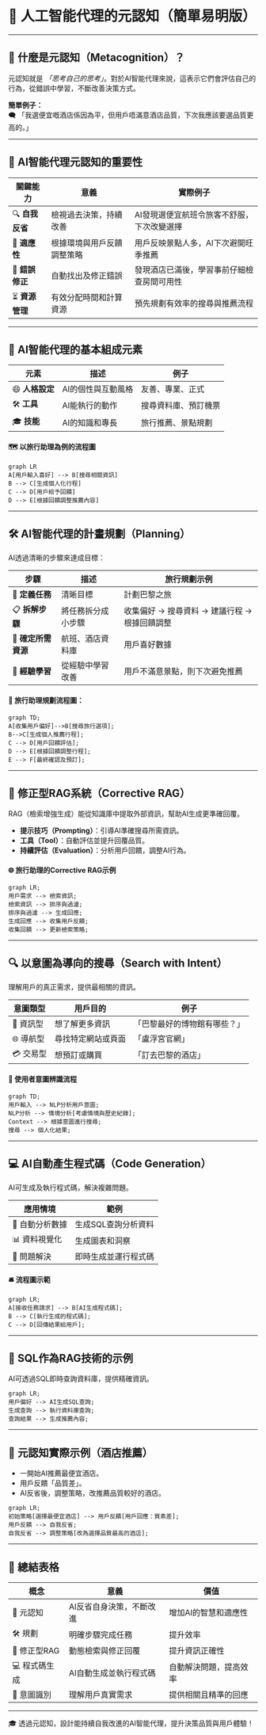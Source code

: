 # 🧠 人工智能代理的元認知（簡單易明版）

---

## 🚩 **什麼是元認知（Metacognition）？**
元認知就是 *「思考自己的思考」*。對於AI智能代理來說，這表示它們會評估自己的行為，從錯誤中學習，不斷改善決策方式。

**簡單例子：**  
🗨️ 「我選便宜嘅酒店係因為平，但用戶唔滿意酒店品質，下次我應該要選品質更高的。」

---

## 🎯 **AI智能代理元認知的重要性**
| 關鍵能力 | 意義 | 實際例子 |
|---|---|---|
| 🔍 **自我反省** | 檢視過去決策，持續改善 | AI發現選便宜航班令旅客不舒服，下次改變選擇 |
| 🔄 **適應性** | 根據環境與用戶反饋調整策略 | 用戶反映景點人多，AI下次避開旺季推薦 |
| 🔧 **錯誤修正** | 自動找出及修正錯誤 | 發現酒店已滿後，學習事前仔細檢查房間可用性 |
| ⏳ **資源管理** | 有效分配時間和計算資源 | 預先規劃有效率的搜尋與推薦流程 |

---

## 🤖 **AI智能代理的基本組成元素**
| 元素 | 描述 | 例子 |
|---|---|---|
| 😄 **人格設定** | AI的個性與互動風格 | 友善、專業、正式 |
| 🛠️ **工具** | AI能執行的動作 | 搜尋資料庫、預訂機票 |
| 🎓 **技能** | AI的知識和專長 | 旅行推薦、景點規劃 |

#### 🗺️ **以旅行助理為例的流程圖**
```mermaid
graph LR
A[用戶輸入喜好] --> B[搜尋相關資訊]
B --> C[生成個人化行程]
C --> D[用戶給予回饋]
D --> E[根據回饋調整推薦內容]
```

---

## 🛠️ **AI智能代理的計畫規劃（Planning）**

AI透過清晰的步驟來達成目標：

| 步驟 | 描述 | 旅行規劃示例 |
|---|---|---|
| 🎯 **定義任務** | 清晰目標 | 計劃巴黎之旅 |
| 📋 **拆解步驟** | 將任務拆分成小步驟 | 收集偏好 → 搜尋資料 → 建議行程 → 根據回饋調整 |
| 📂 **確定所需資源** | 航班、酒店資料庫 | 用戶喜好數據 |
| 📖 **經驗學習** | 從經驗中學習改善 | 用戶不滿意景點，則下次避免推薦 |

#### 🚗 **旅行助理規劃流程圖**：
```mermaid
graph TD;
A[收集用戶偏好]-->B[搜尋旅行選項];
B-->C[生成個人推薦行程];
C --> D[用戶回饋評估];
D --> E[根據回饋調整行程];
E --> F[最終確認及預訂];
```

---

## 🔧 **修正型RAG系統（Corrective RAG）**

RAG（檢索增強生成）能從知識庫中提取外部資訊，幫助AI生成更準確回覆。

- **提示技巧（Prompting）**：引導AI準確搜尋所需資訊。
- **工具（Tool）**：自動評估並提升回覆品質。
- **持續評估（Evaluation）**：分析用戶回饋，調整AI行為。

#### 🌐 **旅行助理的Corrective RAG示例**
```mermaid
graph LR;
用戶需求 --> 檢索資訊;
檢索資訊 --> 排序與過濾;
排序與過濾 --> 生成回應;
生成回應 --> 收集用戶反饋;
收集回饋 --> 更新檢索策略;
```

---

## 🔍 **以意圖為導向的搜尋（Search with Intent）**

理解用戶的真正需求，提供最相關的資訊。

| 意圖類型 | 用戶目的 | 例子 |
|---|---|---|
| 📖 資訊型 | 想了解更多資訊 |「巴黎最好的博物館有哪些？」 |
| 🌐 導航型 | 尋找特定網站或頁面 |「盧浮宮官網」|
| 💳 交易型 | 想預訂或購買 |「訂去巴黎的酒店」|

#### 📌 **使用者意圖辨識流程**
```mermaid
graph TD;
用戶輸入 --> NLP分析用戶意圖;
NLP分析 --> 情境分析[考慮情境與歷史紀錄];
Context --> 根據意圖進行搜尋;
搜尋 --> 個人化結果;
```

---

## 💻 **AI自動產生程式碼（Code Generation）**

AI可生成及執行程式碼，解決複雜問題。

| 應用情境 | 範例 |
|---|---|
| 🧮 自動分析數據 | 生成SQL查詢分析資料 |
| 📊 資料視覺化 | 生成圖表和洞察 |
| 🤖 問題解決 | 即時生成並運行程式碼 |

#### 🛎️ **流程圖示範**
```mermaid
graph LR;
A[接收任務請求] --> B[AI生成程式碼];
B --> C[執行生成的程式碼];
C --> D[回傳結果給用戶];
```

---

## 🎯 **SQL作為RAG技術的示例**

AI可透過SQL即時查詢資料庫，提供精確資訊。

```mermaid
graph LR;
用戶偏好 --> AI生成SQL查詢;
生成查詢 --> 執行資料庫查詢;
查詢結果 --> 生成推薦內容;
```

---

## 🏨 **元認知實際示例（酒店推薦）**

- 一開始AI推薦最便宜酒店。
- 用戶反饋「品質差」。
- AI反省後，調整策略，改推薦品質較好的酒店。

```mermaid
graph LR;
初始策略[選擇最便宜酒店] --> 用戶反饋[用戶回應：質素差];
用戶反饋 --> 自我反省;
自我反省 --> 調整策略[改為選擇品質最高的酒店];
```

---

## 🌟 **總結表格**

| 概念 | 意義 | 價值 |
|---|---|---|
| 🧠 元認知 | AI反省自身決策，不斷改進 | 增加AI的智慧和適應性 |
| 🛠️ 規劃 | 明確步驟完成任務 | 提升效率 |
| 🔧 修正型RAG | 動態檢索與修正回覆 | 提升資訊正確性 |
| 💻 程式碼生成 | AI自動生成並執行程式碼 | 自動解決問題，提高效率 |
| 🎯 意圖識別 | 理解用戶真實需求 | 提供相關且精準的回應 |

---

🎓 透過元認知，設計能持續自我改進的AI智能代理，提升決策品質與用戶體驗！